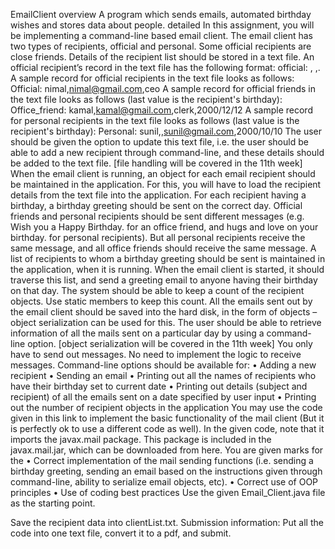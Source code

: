 EmailClient
overview A program which sends emails, automated birthday wishes and stores data about people. detailed In this assignment, you will be implementing a command-line based email client. The email client has two types of recipients, official and personal. Some official recipients are close friends. Details of the recipient list should be stored in a text file. An official recipient’s record in the text file has the following format: official: , ,. A sample record for official recipients in the text file looks as follows: Official: nimal,nimal@gmail.com,ceo A sample record for official friends in the text file looks as follows (last value is the recipient's birthday): Office_friend: kamal,kamal@gmail.com,clerk,2000/12/12 A sample record for personal recipients in the text file looks as follows (last value is the recipient's birthday): Personal: sunil,,sunil@gmail.com,2000/10/10 The user should be given the option to update this text file, i.e. the user should be able to add a new recipient through command-line, and these details should be added to the text file. [file handling will be covered in the 11th week] When the email client is running, an object for each email recipient should be maintained in the application. For this, you will have to load the recipient details from the text file into the application. For each recipient having a birthday, a birthday greeting should be sent on the correct day. Official friends and personal recipients should be sent different messages (e.g. Wish you a Happy Birthday. for an office friend, and hugs and love on your birthday. for personal recipients). But all personal recipients receive the same message, and all office friends should receive the same message. A list of recipients to whom a birthday greeting should be sent is maintained in the application, when it is running. When the email client is started, it should traverse this list, and send a greeting email to anyone having their birthday on that day. The system should be able to keep a count of the recipient objects. Use static members to keep this count. All the emails sent out by the email client should be saved into the hard disk, in the form of objects – object serialization can be used for this. The user should be able to retrieve information of all the mails sent on a particular day by using a command-line option. [object serialization will be covered in the 11th week] You only have to send out messages. No need to implement the logic to receive messages. Command-line options should be available for: • Adding a new recipient • Sending an email • Printing out all the names of recipients who have their birthday set to current date • Printing out details (subject and recipient) of all the emails sent on a date specified by user input • Printing out the number of recipient objects in the application You may use the code given in this link to implement the basic functionality of the mail client (But it is perfectly ok to use a different code as well). In the given code, note that it imports the javax.mail package. This package is included in the javax.mail.jar, which can be downloaded from here. You are given marks for the • Correct implementation of the mail sending functions (i.e. sending a birthday greeting, sending an email based on the instructions given through command-line, ability to serialize email objects, etc). • Correct use of OOP principles • Use of coding best practices Use the given Email_Client.java file as the starting point.

Save the recipient data into clientList.txt. Submission information: Put all the code into one text file, convert it to a pdf, and submit.


